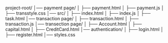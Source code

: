 project-root/
│── payment page/
│   ├── payment.html
│   ├── payment.js
│   ├── transstyle.css
│── src/
│   ├── index.html
│   ├── index.js
│   ├── task.html
│── transaction page/
│   ├── transaction.html
│   ├── transaction.js
│── transection page/
│   ├── Account.html
│   ├── capital.html
│   ├── CreditCard.html
│── authentication/
│   ├── login.html
│   ├── register.html
│── styles.css
